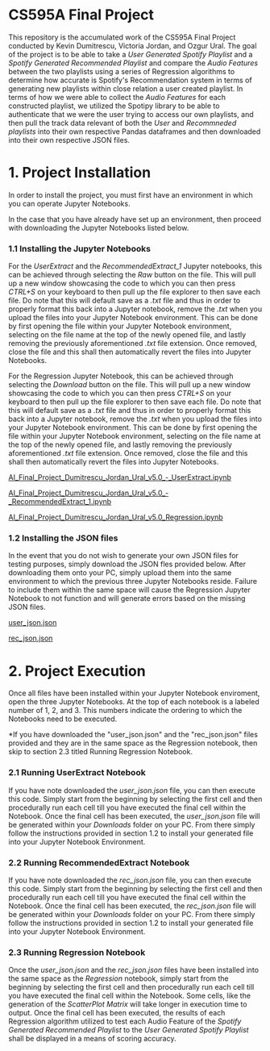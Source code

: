 # CS595A Final Project
This repository is the accumulated work of the CS595A Final Project conducted by Kevin Dumitrescu, Victoria Jordan, and Ozgur Ural. The goal of the project is to be able to take a *User Generated Spotify Playlist* and a *Spotify Generated Recommended Playlist* and compare the *Audio Features* between the two playlists using a series of Regression algorithms to determine how accurate is Spotify's Recommendation system in terms of generating new playlists within close relation a user created playlist. In terms of how we were able to collect the *Audio Features* for each constructed playlist, we utilized the Spotipy library to be able to authenticate that we were the user trying to access our own playlists, and then pull the track data relevant of both the *User* and *Recommneded playlists* into their own respective Pandas dataframes and then downloaded into their own respective JSON files.

# 1. Project Installation

In order to install the project, you must first have an environment in which you can operate Jupyter Notebooks.

In the case that you have already have set up an environment, then proceed with downloading the Jupyter Notebooks listed below. 

### 1.1 Installing the Jupyter Notebooks

For the *UserExtract* and the *RecommendedExtract_1* Jupyter notebooks, this can be achieved through selecting the *Raw* button on the file. This will pull up a new window showcasing the code to which you can then press *CTRL+S* on your keyboard to then pull up the file explorer to then save each file. Do note that this will default save as a *.txt* file and thus in order to properly format this back into a Jupyter notebook, remove the *.txt* when you upload the files into your Jupyter Notebook environment. This can be done by first opening the file within your Jupyter Notebook environment, selecting on the file name at the top of the newly opened file, and lastly removing the previously aforementioned *.txt* file extension. Once removed, close the file and this shall then automatically revert the files into Jupyter Notebooks.

For the Regression Jupyter Notebook, this can be achieved through selecting the *Download* button on the file. This will pull up a new window showcasing the code to which you can then press *CTRL+S* on your keyboard to then pull up the file explorer to then save each file. Do note that this will default save as a *.txt* file and thus in order to properly format this back into a Jupyter notebook, remove the *.txt* when you upload the files into your Jupyter Notebook environment. This can be done by first opening the file within your Jupyter Notebook environment, selecting on the file name at the top of the newly opened file, and lastly removing the previously aforementioned *.txt* file extension. Once removed, close the file and this shall then automatically revert the files into Jupyter Notebooks.

[AI_Final_Project_Dumitrescu_Jordan_Ural_v5.0_-_UserExtract.ipynb](https://github.com/Dumitrek/CS595A_Final_Project/blob/main/Jupyter%20Notebook%20Code/AI_Final_Project_Dumitrescu_Jordan_Ural_v5.0_-_UserExtract.ipynb)

[AI_Final_Project_Dumitrescu_Jordan_Ural_v5.0_-_RecommendedExtract_1.ipynb](https://github.com/Dumitrek/CS595A_Final_Project/blob/main/Jupyter%20Notebook%20Code/AI_Final_Project_Dumitrescu_Jordan_Ural_v5.0_-_RecommendedExtract_1.ipynb)

[AI_Final_Project_Dumitrescu_Jordan_Ural_v5.0_Regression.ipynb](https://github.com/Dumitrek/CS595A_Final_Project/blob/main/Jupyter%20Notebook%20Code/AI_Final_Project_Dumitrescu_Jordan_Ural_v5.0_Regression.ipynb)

### 1.2 Installing the JSON files

In the event that you do not wish to generate your own JSON files for testing purposes, simply download the JSON fles provided below. After downloading them onto your PC, simply upload them into the same environment to which the previous three Jupyter Notebooks reside. Failure to include them within the same space will cause the Regression Jupyter Notebook to not function and will generate errors based on the missing JSON files.

[user_json.json](https://github.com/Dumitrek/CS595A_Final_Project/blob/main/JSON%20Data%20Files/user_json.json)

[rec_json.json](https://github.com/Dumitrek/CS595A_Final_Project/blob/main/JSON%20Data%20Files/rec_json.json)


# 2. Project Execution

Once all files have been installed within your Jupyter Notebook enviroment, open the three Jupyter Notebooks. At the top of each notebook is a labeled number of 1, 2, and 3. This numbers indicate the ordering to which the Notebooks need to be executed.

*If you have downloaded the "user_json.json" and the "rec_json.json" files provided and they are in the same space as the Regression notebook, then skip to section 2.3 titled Running Regression Notebook.

### 2.1 Running UserExtract Notebook

If you have note downloaded the *user_json.json* file, you can then execute this code. Simply start from the beginning by selecting the first cell and then procedurally run each cell till you have executed the final cell within the Notebook. Once the final cell has been executed, the *user_json.json* file will be generated within your *Downloads* folder on your PC. From there simply follow the instructions provided in section 1.2 to install your generated file into your Jupyter Notebook Environment.

### 2.2 Running RecommendedExtract Notebook

If you have note downloaded the *rec_json.json* file, you can then execute this code. Simply start from the beginning by selecting the first cell and then procedurally run each cell till you have executed the final cell within the Notebook. Once the final cell has been executed, the *rec_json.json* file will be generated within your *Downloads* folder on your PC. From there simply follow the instructions provided in section 1.2 to install your generated file into your Jupyter Notebook Environment.

### 2.3 Running Regression Notebook 

Once the *user_json.json* and the *rec_json.json* files have been installed into the same space as the *Regression* notebook, simply start from the beginning by selecting the first cell and then procedurally run each cell till you have executed the final cell within the Notebook. Some cells, like the generation of the *ScatterPlot Matrix* will take longer in execution time to output. Once the final cell has been executed, the results of each Regression algorithm utilized to test each Audio Feature of the *Spotify Generated Recommended Playlist* to the *User Generated Spotify Playlist* shall be displayed in a means of scoring accuracy.
